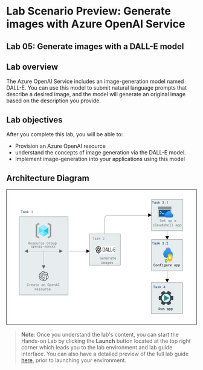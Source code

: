 # Lab Scenario Preview: Generate images with Azure OpenAI Service 

## Lab 05: Generate images with a DALL-E model

## Lab overview

The Azure OpenAI Service includes an image-generation model named DALL-E. You can use this model to submit natural language prompts that describe a desired image, and the model will generate an original image based on the description you provide.

## Lab objectives

After you complete this lab, you will be able to:

-   Provision an Azure OpenAI resource
-   understand the concepts of image generation via the DALL-E model.
-   Implement image-generation into your applications using this model

## Architecture Diagram

  ![](media/lab-05-ad.PNG "Architecture Diagram")

>**Note**: Once you understand the lab's content, you can start the Hands-on Lab by clicking the **Launch** button located at the top right corner which leads you to the lab environment and lab guide interface. You can also have a detailed preview of the full lab guide [here](https://experience.cloudlabs.ai/#/labguidepreview/7033252c-2403-4033-808d-d88a7139ff3a), prior to launching your environment.
